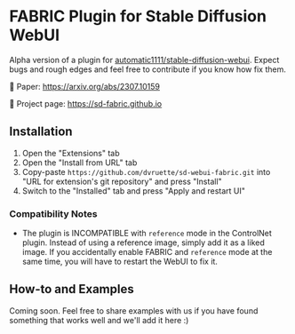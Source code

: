 # FABRIC Plugin for Stable Diffusion WebUI

Alpha version of a plugin for [automatic1111/stable-diffusion-webui](https://github.com/AUTOMATIC1111/stable-diffusion-webui). Expect bugs and rough edges and feel free to contribute if you know how fix them.

📜 Paper: https://arxiv.org/abs/2307.10159

🎨 Project page: https://sd-fabric.github.io

## Installation

1. Open the "Extensions" tab
2. Open the "Install from URL" tab
3. Copy-paste `https://github.com/dvruette/sd-webui-fabric.git` into "URL for extension's git repository" and press "Install"
5. Switch to the "Installed" tab and press "Apply and restart UI"

### Compatibility Notes
- The plugin is INCOMPATIBLE with `reference` mode in the ControlNet plugin. Instead of using a reference image, simply add it as a liked image. If you accidentally enable FABRIC and `reference` mode at the same time, you will have to restart the WebUI to fix it.


## How-to and Examples

Coming soon. Feel free to share examples with us if you have found something that works well and we'll add it here :)
